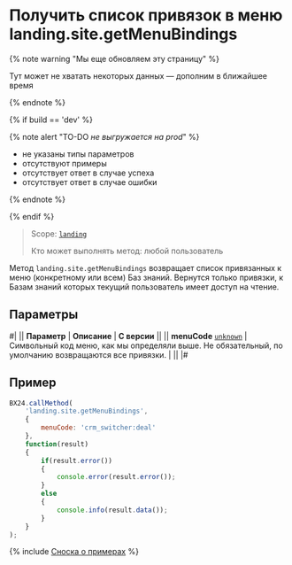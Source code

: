# Получить список привязок в меню landing.site.getMenuBindings

{% note warning "Мы еще обновляем эту страницу" %}

Тут может не хватать некоторых данных — дополним в ближайшее время

{% endnote %}

{% if build == 'dev' %}

{% note alert "TO-DO _не выгружается на prod_" %}

- не указаны типы параметров
- отсутствуют примеры
- отсутствует ответ в случае успеха
- отсутствует ответ в случае ошибки

{% endnote %}

{% endif %}

> Scope: [`landing`](../../../scopes/permissions.md)
>
> Кто может выполнять метод: любой пользователь

Метод `landing.site.getMenuBindings` возвращает список привязанных к меню (конкретному или всем) Баз знаний. Вернутся только привязки, к Базам знаний которых текущий пользователь имеет доступ на чтение.

## Параметры

#|
|| **Параметр** | **Описание** | **С версии** ||
|| **menuCode**
[`unknown`](../../../data-types.md) | Символьный код меню, как мы определяли выше. Не обязательный, по умолчанию возвращаются все привязки. | ||
|#

## Пример

```js
BX24.callMethod(
    'landing.site.getMenuBindings',
    {
        menuCode: 'crm_switcher:deal'
    },
    function(result)
    {
        if(result.error())
        {
            console.error(result.error());
        }
        else
        {
            console.info(result.data());
        }
    }
);
```

{% include [Сноска о примерах](../../../../_includes/examples.md) %}